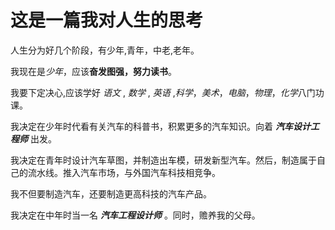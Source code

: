 # 这是一篇我对人生的思考

人生分为好几个阶段，有少年,青年，中老,老年。

我现在是*少年*，应该**奋发图强，努力读书**。

我要下定决心,应该学好 *语文* , *数学* , *英语* ,*科学*，*美术*，*电脑*，*物理*，*化学*八门功课。

我决定在少年时代看有关汽车的科普书，积累更多的汽车知识。向着 ***汽车设计工程师*** 出发。

我决定在青年时设计汽车草图，并制造出车模，研发新型汽车。然后，制造属于自己的流水线。推入汽车市场，与外国汽车科技相竞争。

我不但要制造汽车，还要制造更高科技的汽车产品。

我决定在中年时当一名 ***汽车工程设计师*** 。同时，赡养我的父母。


